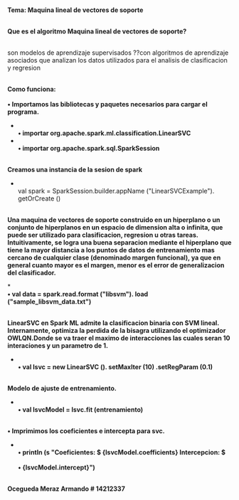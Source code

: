 <b><br> Tema: Maquina lineal de vectores de soporte</b></br>


<b><br> Que es el algoritmo Maquina lineal de vectores de soporte?</b></br>

<br>son modelos de aprendizaje supervisados ??con algoritmos de aprendizaje asociados que analizan los datos utilizados para el analisis de clasificacion y regresion </br>

<b><br>Como funciona:</b></br>
<b><br> &bull; Importamos las bibliotecas y paquetes necesarios para cargar el programa.</b></br>
* <b><br> &bull; importar org.apache.spark.ml.classification.LinearSVC</b></br>
* <b><br> &bull; importar org.apache.spark.sql.SparkSession</b></br>

<b><br> Creamos una instancia de la sesion de spark</b></br>
* <br>val spark = SparkSession.builder.appName ("LinearSVCExample"). getOrCreate ()</br>

<b><br>Una maquina de vectores de soporte construido en un hiperplano o un conjunto de hiperplanos en un espacio de dimension alta o infinita, que puede ser utilizado para clasificacion, regresion u otras tareas. Intuitivamente, se logra una buena separacion mediante el hiperplano que tiene la mayor distancia a los puntos de datos de entrenamiento mas cercano de cualquier clase (denominado margen funcional), ya que en general cuanto mayor es el margen, menor es el error de generalizacion del clasificador.</b></br>

*<b><br> &bull;  val data = spark.read.format ("libsvm"). load ("sample_libsvm_data.txt")</b></br>

<b><br>LinearSVC en Spark ML admite la clasificacion binaria con SVM lineal. Internamente, optimiza la perdida de la bisagra utilizando el optimizador OWLQN.Donde se va traer el maximo de interacciones las cuales seran 10 interaciones y un parametro de 1.</b></br>
*   <b><br> &bull; val lsvc = new LinearSVC (). setMaxIter (10) .setRegParam (0.1)</b></br>

<b><br>Modelo de ajuste de entrenamiento.</b></br>
* <b><br> &bull; val lsvcModel = lsvc.fit (entrenamiento)</b></br>

<b><br> &bull; Imprimimos los coeficientes e intercepta para svc. </b></br>
* <b><br> &bull; println (s "Coeficientes: $ {lsvcModel.coefficients} Intercepcion: $ </b></br>
<b><br> &bull; {lsvcModel.intercept}")</b></br>

<b><br>Ocegueda Meraz Armando # 14212337</b></br>
